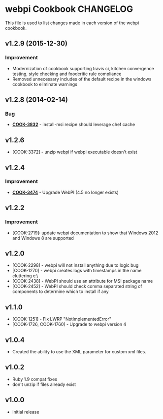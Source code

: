 webpi Cookbook CHANGELOG
=======================
This file is used to list changes made in each version of the webpi cookbook.

v1.2.9 (2015-12-30)
-------------------
### Improvement
- Modernization of cookbook supporting travis ci, kitchen convergence testing, style checking and foodcritic rule compliance
- Removed unnecessary includes of the default recipe in the windows cookbook to eliminate warnings

v1.2.8 (2014-02-14)
-------------------
### Bug
- **[COOK-3832](https://tickets.chef.io/browse/COOK-3832)** - install-msi recipe should leverage chef cache

v1.2.6
------
- [COOK-3372] - unzip webpi if webpi executable doesn't exist


v1.2.4
------
### Improvement
- **[COOK-3474](https://tickets.chef.io/browse/COOK-3474)** - Upgrade WebPI (4.5 no longer exists)


v1.2.2
------
### Improvement

- [COOK-2719]: update webpi documentation to show that Windows 2012
  and Windows 8 are supported

v1.2.0
------
* [COOK-2298] - webpi will not install anything due to logic bug
* [COOK-1270] - webpi creates logs with timestamps in the name
  cluttering c:\
* [COOK-2438] - WebPI should use an attribute for MSI package name
* [COOK-2452] - WebPI should check comma separated string of
  components to determine which to install if any

v1.1.0
------
* [COOK-1251] - Fix LWRP "NotImplementedError"
* [COOK-1726, COOK-1760] - Upgrade to webpi version 4

v1.0.4
------
* Created the ability to use the XML parameter for custom xml files.

v1.0.2
------
* Ruby 1.9 compat fixes
* don't unzip if files already exist

v1.0.0
------
* initial release
